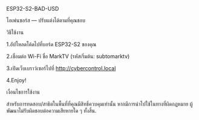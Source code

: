 ESP32-S2-BAD-USD

โอเพ่นซอร์ส — ปรับแต่งได้ตามที่คุณชอบ

วิธีใช้งาน

1.อัปโหลดโค้ดไปที่บอร์ด ESP32-S2 ของคุณ

2.เชื่อมต่อ Wi-Fi ชื่อ MarkTV (รหัสเริ่มต้น: subtomarktv)

3.เปิดเว็บเบราว์เซอร์ไปที่ http://cybercontrol.local

4.Enjoy!

เงื่อนไขการใช้งาน

สำหรับการทดสอบ/สาธิตในพื้นที่ที่คุณมีสิทธิ์ควบคุมเท่านั้น หากมีการนำไปใช้ในทางที่ผิดกฎหมาย ผู้พัฒนาไม่รับผิดชอบต่อความเสียหายใด ๆ ทั้งสิ้น.

